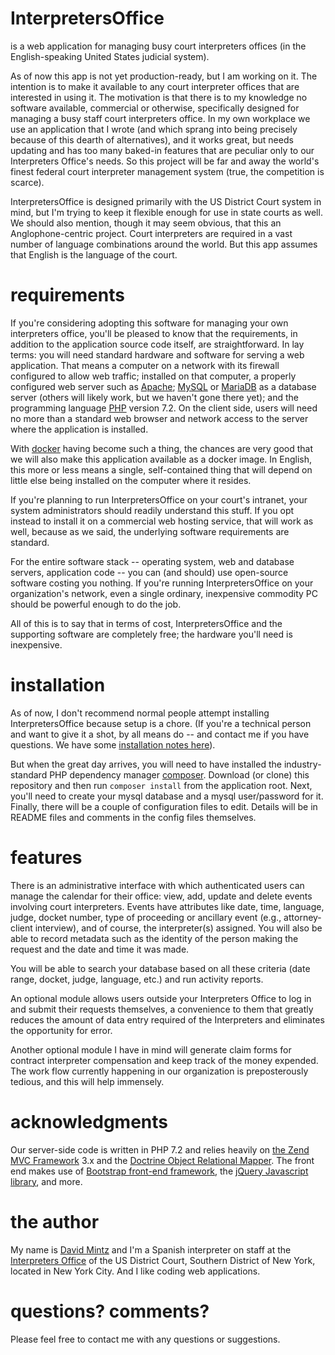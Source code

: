 # InterpretersOffice
is a web application for managing busy court interpreters offices (in the English-speaking United States judicial system).

As of now this app is not yet production-ready, but I am working on it. The intention is to make it available to any court interpreter offices that are interested in using it. The motivation is that there is to my knowledge no software available, commercial or otherwise, specifically designed for managing a busy staff court interpreters office. In my own workplace we use an application that I wrote (and which sprang into being precisely because of this dearth of alternatives), and it works great, but needs updating and has too many baked-in features that are peculiar only to our Interpreters Office's needs. So this project will be far and away the world's finest federal court interpreter management system (true, the competition is scarce).

InterpretersOffice is designed primarily with the US District Court system in mind, but I'm trying to keep it flexible enough for use in state courts as well. We should also mention, though it may seem obvious, that this an Anglophone-centric project. Court interpreters are required in a vast number of language combinations around the world. But this app assumes that English is the language of the court.

# requirements

If you're considering adopting this software for managing your own interpreters office,
you'll be pleased to know that the requirements, in addition to the application source code
itself, are straightforward. In lay terms: you will need standard
hardware and software for serving a web application. That means a computer on a network with its firewall
configured to allow web traffic; installed on that computer, a properly configured web
server such as [Apache](https://httpd.apache.org/); [MySQL](https://www.mysql.com/) or [MariaDB](https://mariadb.org/) as a database server (others will likely work, but we haven't gone there yet); and the programming language
[PHP](http://php.net/) version 7.2. On the client side, users will need no more than a
standard web browser and network access to the server where the application is installed.

With [docker](https://www.docker.com/) having become such a thing, the chances are very good
that we will also make this application available as a docker image. In English, this more or less means a single,
self-contained thing that will depend on little else being installed on the computer where it resides.

If you're planning to run InterpretersOffice on your court's intranet, your system administrators
should readily understand this stuff. If you opt instead to install it on a commercial web hosting
service, that will work as well, because as we said, the underlying software requirements are standard.

For the entire software stack -- operating system, web and database servers, application code -- you can (and should)
use open-source software costing you nothing. If you're running InterpretersOffice on your organization's network,
even a single ordinary, inexpensive commodity PC should be powerful enough to do the job.

All of this is to say that in terms of cost, InterpretersOffice and the supporting software are
completely free; the hardware you'll need is inexpensive.


# installation

As of now, I don't recommend normal people attempt installing InterpretersOffice because setup is a chore. (If you're a technical person and want to give it a shot, by all means do -- and contact me if you have questions. We have some [installation notes here](https://github.com/davidmintz/court-interpreters-office/blob/master/doc/INSTALLATION.txt)).

But when the great day arrives, you will need to have installed the industry-standard PHP dependency manager [composer](https://getcomposer.org). Download (or clone) this repository and then run `composer install` from the application root. Next, you'll need to create your mysql database and a mysql user/password for it. Finally, there will be a couple of configuration files to edit. Details will be in README files and comments in the config files themselves.

# features

There is an administrative interface with which authenticated users can manage the calendar for their office: view, add, update and delete events involving court interpreters. Events have attributes like date, time, language, judge, docket number, type of proceeding or ancillary event (e.g., attorney-client interview), and of course, the interpreter(s) assigned. You will also  be able to record metadata such as the identity of the person making the request and the date and time it was made.

You will be able to search your database based on all these criteria (date range, docket, judge, language, etc.) and run activity reports.

An optional module allows users outside your Interpreters Office to log in and submit their requests themselves, a convenience to them that greatly reduces the amount of data entry required of the Interpreters and eliminates the opportunity for error.

Another optional module I have in mind will generate claim forms for contract interpreter compensation and keep track of the money expended. The work flow currently happening in our organization is preposterously tedious, and this will help immensely.

# acknowledgments

Our server-side code is written in PHP 7.2 and relies heavily on [the Zend MVC Framework](http://framework.zend.com/) 3.x and the [Doctrine Object Relational Mapper](http://www.doctrine-project.org/projects/orm.html). The  front end makes use of [Bootstrap front-end framework](http://getbootstrap.com/), the [jQuery Javascript library](http://jquery.com/), and more.

# the author

My name is [David Mintz](https://davidmintz.org) and I'm a Spanish interpreter on staff at the [Interpreters Office](https://sdnyinterpreters.org/) of the US District Court, Southern District of New York, located in New York City. And I like coding web applications.

# questions? comments?

Please feel free to contact me with any questions or suggestions.
